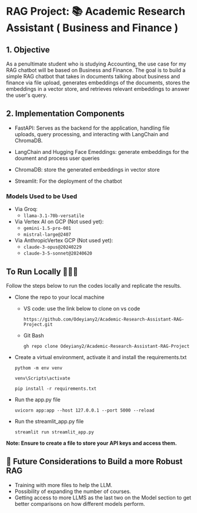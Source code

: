 # RAG Project: 📚 Academic Research Assistant ( Business and Finance )

## 1. Objective
As a penultimate student who is studying Accounting, the use case for my RAG chatbot will be based on Business and Finance. The goal is to build a simple RAG chatbot that takes in documents talking about business and finance via file upload, generates embeddings of the documents, stores the embeddings in a vector store, and retrieves relevant embeddings to answer the user's query. 

## 2. Implementation Components
* FastAPI: Serves as the backend for the application, handling file uploads, query processing, and interacting with LangChain and ChromaDB.

* LangChain and Hugging Face Emeddings: generate embeddings for the doument and process user queries
  
* ChromaDB: store the generated embeddings in vector store

* Streamlit: For the deployment of the chatbot

### Models Used to be Used
- Via Groq:
    - `llama-3.1-70b-versatile`
- Via Vertex AI on GCP (Not used yet):
    - `gemini-1.5-pro-001`
    - `mistral-large@2407`
- Via AnthropicVertex GCP (Not used yet):
    - `claude-3-opus@20240229`
    - `claude-3-5-sonnet@20240620`

## To Run Locally 👩🏽‍💻
Follow the steps below to run the codes locally and replicate the results. 
- Clone the repo to your local machine
   - VS code: use the link below to clone on vs code
     ```
     https://github.com/Odeyiany2/Academic-Research-Assistant-RAG-Project.git
     ```
   - Git Bash
     
     ```
     gh repo clone Odeyiany2/Academic-Research-Assistant-RAG-Project
     ```
- Create a virtual environment, activate it and install the requirements.txt
  ```
  pythom -m env venv
  ```
  
  ```
  venv\Scripts\activate
  ```
  
  ```
  pip install -r requirements.txt
  ```
- Run the app.py file
  ```
  uvicorn app:app --host 127.0.0.1 --port 5000 --reload
  ```
- Run the streamlit_app.py file
  ```
  streamlit run streamlit_app.py
  ```

**Note: Ensure to create a file to store your API keys and access them.**

## 🚀 Future Considerations to Build a more Robust RAG
- Training with more files to help the LLM. 
- Possibility of expanding the number of courses.
- Getting access to more LLMS as the last two on the Model section to get better comparisons on how different models perform.
